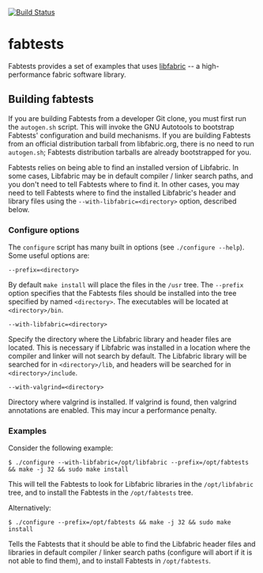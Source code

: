 [![Build Status](https://travis-ci.org/ofiwg/libfabric.svg?branch=master)](https://travis-ci.org/ofiwg/libfabric)

# fabtests

Fabtests provides a set of examples that uses [libfabric](http://libfabric.org)
-- a high-performance fabric software library.

## Building fabtests

If you are building Fabtests from a developer Git clone, you must first run the
`autogen.sh` script. This will invoke the GNU Autotools to bootstrap Fabtests'
configuration and build mechanisms. If you are building Fabtests from an
official distribution tarball from libfabric.org, there is no need to run
`autogen.sh`; Fabtests distribution tarballs are already bootstrapped for you.

Fabtests relies on being able to find an installed version of Libfabric. In
some cases, Libfabric may be in default compiler / linker search paths, and you
don't need to tell Fabtests where to find it. In other cases, you may need to
tell Fabtests where to find the installed Libfabric's header and library files
using the `--with-libfabric=<directory>` option, described below.

### Configure options

The `configure` script has many built in options (see `./configure
--help`). Some useful options are:

```
--prefix=<directory>
```

By default `make install` will place the files in the `/usr` tree.
The `--prefix` option specifies that the Fabtests files should be
installed into the tree specified by named `<directory>`. The
executables will be located at `<directory>/bin`.

```
--with-libfabric=<directory>
```

Specify the directory where the Libfabric library and header files are
located.  This is necessary if Libfabric was installed in a location
where the compiler and linker will not search by default.  The
Libfabric library will be searched for in `<directory>/lib`, and
headers will be searched for in `<directory>/include`.

```
--with-valgrind=<directory>
```

Directory where valgrind is installed.  If valgrind is found, then
valgrind annotations are enabled. This may incur a performance
penalty.

### Examples

Consider the following example:

```
$ ./configure --with-libfabric=/opt/libfabric --prefix=/opt/fabtests && make -j 32 && sudo make install
```

This will tell the Fabtests to look for Libfabric libraries in the
`/opt/libfabric` tree, and to install the Fabtests in the `/opt/fabtests` tree.

Alternatively:

```
$ ./configure --prefix=/opt/fabtests && make -j 32 && sudo make install
```

Tells the Fabtests that it should be able to find the Libfabric header files
and libraries in default compiler / linker search paths (configure will abort
if it is not able to find them), and to install Fabtests in `/opt/fabtests`.
